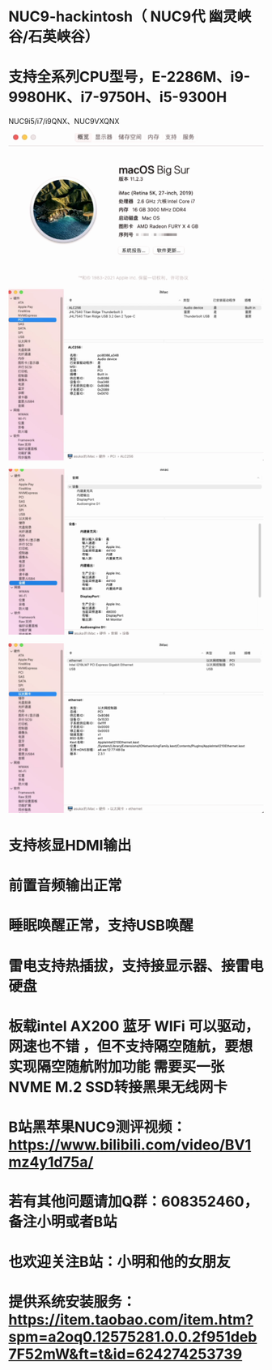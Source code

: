 # NUC9-hackintosh（ NUC9代 幽灵峡谷/石英峡谷）

# 支持全系列CPU型号，E-2286M、i9-9980HK、i7-9750H、i5-9300H

 NUC9i5/i7/i9QNX、NUC9VXQNX
 
![](https://github.com/Xmingbai/NUC9-hackintosh-i5-i7-i9QNX-NUC9VXQNX-hackintosh/blob/main/Mac.png)

![](https://github.com/Xmingbai/NUC9-hackintosh-i5-i7-i9QNX-NUC9VXQNX-hackintosh/blob/main/PCI.png)

![](https://github.com/Xmingbai/NUC9-hackintosh-i5-i7-i9QNX-NUC9VXQNX-hackintosh/blob/main/audio.png)

![](https://github.com/Xmingbai/NUC9-hackintosh-i5-i7-i9QNX-NUC9VXQNX-hackintosh/blob/main/%E7%BD%91%E5%8D%A1.png)


# 支持核显HDMI输出

# 前置音频输出正常

# 睡眠唤醒正常，支持USB唤醒

# 雷电支持热插拔，支持接显示器、接雷电硬盘


# 板载intel AX200  蓝牙 WIFi 可以驱动，网速也不错 ，但不支持隔空随航，要想实现隔空随航附加功能 需要买一张NVME M.2 SSD转接黑果无线网卡

# B站黑苹果NUC9测评视频：https://www.bilibili.com/video/BV1mz4y1d75a/

# 若有其他问题请加Q群：608352460，备注小明或者B站

# 也欢迎关注B站：小明和他的女朋友

# 提供系统安装服务：https://item.taobao.com/item.htm?spm=a2oq0.12575281.0.0.2f951deb7F52mW&ft=t&id=624274253739
